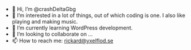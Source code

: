 - 👋 Hi, I’m @crashDeltaGbg
- 👀 I’m interested in a lot of things, out of which coding is one. I also like playing and making music.
- 🌱 I’m currently learning WordPress development.
- 💞️ I’m looking to collaborate on ...
- 📫 How to reach me: rickard@yxelflod.se

<!---
crashDeltaGbg/crashDeltaGbg is a ✨ special ✨ repository because its `README.md` (this file) appears on your GitHub profile.
You can click the Preview link to take a look at your changes.
--->
